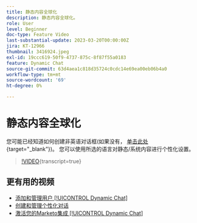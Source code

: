 ```yaml
---
title: 静态内容全球化
description: 静态内容全球化。
role: User
level: Beginner
doc-type: Feature Video
last-substantial-update: 2023-03-20T00:00:00Z
jira: KT-12966
thumbnail: 3416924.jpeg
exl-id: 19ccc619-50f9-4737-875c-8f87f55a0183
feature: Dynamic Chat
source-git-commit: 63d4aea1c818d35724c0cdc14e69ea00eb06b4a0
workflow-type: tm+mt
source-wordcount: '69'
ht-degree: 0%

---
```


# 静态内容全球化

您可能已经知道如何创建非英语对话框(如果没有， [单击此处](https://nation.marketo.com/t5/dynamic-chat-discussion/design-non-english-language-conversations-in-dynamic-chat/m-p/324317#M39){target="_blank"})。 您可以使用所选的语言对静态/系统内容进行个性化设置。

>[!VIDEO](https://video.tv.adobe.com/v/3416924/?quality=12&learn=on){transcript=true}

## 更有用的视频

* [添加和管理用户 [!UICONTROL Dynamic Chat]](user-management.md)
* [创建和管理个性化对话](dialogue-management.md)
* [激活您的Marketo集成 [!UICONTROL Dynamic Chat]](marketo-integration.md)
